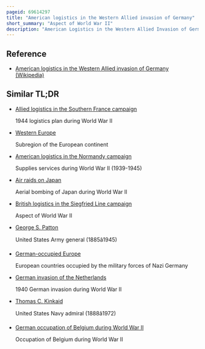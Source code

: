 ```yaml
---
pageid: 69614297
title: "American logistics in the Western Allied invasion of Germany"
short_summary: "Aspect of World War II"
description: "American Logistics in the Western Allied Invasion of Germany supported the american and french Operations in Northwest Europe during the second World War from 26 January 1945 until the End of World War Ii in Europe on 8 May 1945."
---
```


## Reference

- [American logistics in the Western Allied invasion of Germany (Wikipedia)](https://en.wikipedia.org/?curid=69614297)

## Similar TL;DR

- [Allied logistics in the Southern France campaign](/tldr/en/allied-logistics-in-the-southern-france-campaign)

  1944 logistics plan during World War II

- [Western Europe](/tldr/en/western-europe)

  Subregion of the European continent

- [American logistics in the Normandy campaign](/tldr/en/american-logistics-in-the-normandy-campaign)

  Supplies services during World War II (1939-1945)

- [Air raids on Japan](/tldr/en/air-raids-on-japan)

  Aerial bombing of Japan during World War II

- [British logistics in the Siegfried Line campaign](/tldr/en/british-logistics-in-the-siegfried-line-campaign)

  Aspect of World War II

- [George S. Patton](/tldr/en/george-s-patton)

  United States Army general (1885â1945)

- [German-occupied Europe](/tldr/en/german-occupied-europe)

  European countries occupied by the military forces of Nazi Germany

- [German invasion of the Netherlands](/tldr/en/german-invasion-of-the-netherlands)

  1940 German invasion during World War II

- [Thomas C. Kinkaid](/tldr/en/thomas-c-kinkaid)

  United States Navy admiral (1888â1972)

- [German occupation of Belgium during World War II](/tldr/en/german-occupation-of-belgium-during-world-war-ii)

  Occupation of Belgium during World War II
